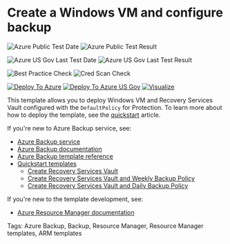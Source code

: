 # Create a Windows VM and configure backup

![Azure Public Test Date](https://azurequickstartsservice.blob.core.windows.net/badges/101-recovery-services-create-vm-and-configure-backup/PublicLastTestDate.svg)
![Azure Public Test Result](https://azurequickstartsservice.blob.core.windows.net/badges/101-recovery-services-create-vm-and-configure-backup/PublicDeployment.svg)

![Azure US Gov Last Test Date](https://azurequickstartsservice.blob.core.windows.net/badges/101-recovery-services-create-vm-and-configure-backup/FairfaxLastTestDate.svg)
![Azure US Gov Last Test Result](https://azurequickstartsservice.blob.core.windows.net/badges/101-recovery-services-create-vm-and-configure-backup/FairfaxDeployment.svg)

![Best Practice Check](https://azurequickstartsservice.blob.core.windows.net/badges/101-recovery-services-create-vm-and-configure-backup/BestPracticeResult.svg)
![Cred Scan Check](https://azurequickstartsservice.blob.core.windows.net/badges/101-recovery-services-create-vm-and-configure-backup/CredScanResult.svg)

[![Deploy To Azure](https://raw.githubusercontent.com/fathym-it/azure-quickstart-templates/master/1-CONTRIBUTION-GUIDE/images/deploytoazure.svg?sanitize=true)](https://portal.azure.com/#create/Microsoft.Template/uri/https%3A%2F%2Fraw.githubusercontent.com%2Ffathym-it%2Fazure-quickstart-templates%2Fmaster%2F101-recovery-services-create-vm-and-configure-backup%2Fazuredeploy.json)
[![Deploy To Azure US Gov](https://raw.githubusercontent.com/fathym-it/azure-quickstart-templates/master/1-CONTRIBUTION-GUIDE/images/deploytoazuregov.svg?sanitize=true)](https://portal.azure.us/#create/Microsoft.Template/uri/https%3A%2F%2Fraw.githubusercontent.com%2Ffathym-it%2Fazure-quickstart-templates%2Fmaster%2F101-recovery-services-create-vm-and-configure-backup%2Fazuredeploy.json)
[![Visualize](https://raw.githubusercontent.com/fathym-it/azure-quickstart-templates/master/1-CONTRIBUTION-GUIDE/images/visualizebutton.svg?sanitize=true)](http://armviz.io/#/?load=https%3A%2F%2Fraw.githubusercontent.com%2Ffathym-it%2Fazure-quickstart-templates%2Fmaster%2F101-recovery-services-create-vm-and-configure-backup%2Fazuredeploy.json)

This template allows you to deploy Windows VM and Recovery Services Vault configured with the `DefaultPolicy` for Protection. To learn more about how to deploy the template, see the [quickstart](https://docs.microsoft.com/azure/backup/quick-backup-vm-template) article.

If you're new to Azure Backup service, see:

- [Azure Backup service](https://azure.microsoft.com/services/backup/)
- [Azure Backup documentation](https://docs.microsoft.com/azure/backup/)
- [Azure Backup template reference](https://docs.microsoft.com/azure/templates/microsoft.recoveryservices/allversions)
- [Quickstart templates](https://azure.microsoft.com/resources/templates/?resourceType=Microsoft.Recoveryservices&pageNumber=1&sort=Popular)
  - [Create Recovery Services Vault](https://github.com/Azure/azure-quickstart-templates/tree/master/101-recovery-services-vault-create)
  - [Create Recovery Services Vault and Weekly Backup Policy](https://github.com/Azure/azure-quickstart-templates/tree/master/101-recovery-services-weekly-backup-policy-create)
  - [Create Recovery Services Vault and Daily Backup Policy](https://github.com/Azure/azure-quickstart-templates/tree/master/101-recovery-services-daily-backup-policy-create)

If you're new to the template development, see:

- [Azure Resource Manager documentation](https://docs.microsoft.com/azure/azure-resource-manager/)

Tags: Azure Backup, Backup, Resource Manager, Resource Manager templates, ARM templates
